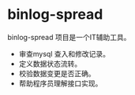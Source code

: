 # binlog-spread 
binlog-spread 项目是一个IT辅助工具。  

 - 审查mysql 查入和修改记录。
 - 定义数据状态流转。
 - 校验数据变更是否正确。
 - 帮助程序员理解接口实现。










